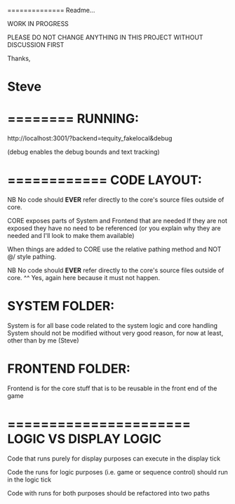 ==============
Readme...

WORK IN PROGRESS

PLEASE DO NOT CHANGE ANYTHING IN THIS PROJECT WITHOUT DISCUSSION FIRST

Thanks,

# Steve

========
RUNNING:
========

http://localhost:3001/?backend=tequity_fakelocal&debug

(debug enables the debug bounds and text tracking)

============
CODE LAYOUT:
============

NB No code should **EVER** refer directly to the core's source files outside of core.

CORE exposes parts of System and Frontend that are needed
If they are not exposed they have no need to be referenced (or you explain why they are needed and I'll look to make them available)

When things are added to CORE use the relative pathing method and NOT @/ style pathing.

NB No code should **EVER** refer directly to the core's source files outside of core.
^^
Yes, again here because it must not happen.

# SYSTEM FOLDER:

System is for all base code related to the system logic and core handling
System should not be modified without very good reason, for now at least, other than by me (Steve)

# FRONTEND FOLDER:

Frontend is for the core stuff that is to be reusable in the front end of the game

======================
LOGIC VS DISPLAY LOGIC
======================

Code that runs purely for display purposes can execute in the display tick

Code the runs for logic purposes (i.e. game or sequence control) should run in the logic tick

Code with runs for both purposes should be refactored into two paths
